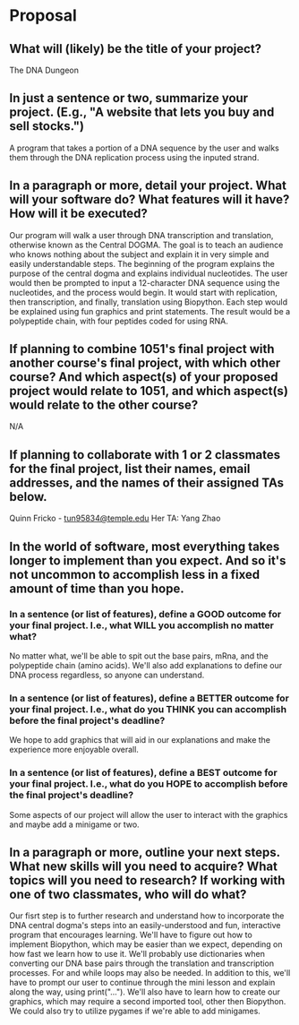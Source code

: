 # Proposal

## What will (likely) be the title of your project?

The DNA Dungeon

## In just a sentence or two, summarize your project. (E.g., "A website that lets you buy and sell stocks.")

A program that takes a portion of a DNA sequence by the user and walks them through the DNA replication process using the inputed strand.

## In a paragraph or more, detail your project. What will your software do? What features will it have? How will it be executed?

Our program will walk a user through DNA transcription and translation, otherwise known as the Central DOGMA. The goal is to teach an audience who knows nothing about the subject and explain it in very simple and easily understandable steps. The beginning of the program explains the purpose of the central dogma and explains individual nucleotides. The user would then be prompted to input a 12-character DNA sequence using the nucleotides, and the process would begin. It would start with replication, then transcription, and finally, translation using Biopython. Each step would be explained using fun graphics and print statements. The result would be a polypeptide chain, with four peptides coded for using RNA.

## If planning to combine 1051's final project with another course's final project, with which other course? And which aspect(s) of your proposed project would relate to 1051, and which aspect(s) would relate to the other course?

N/A

## If planning to collaborate with 1 or 2 classmates for the final project, list their names, email addresses, and the names of their assigned TAs below.

Quinn Fricko - tun95834@temple.edu 
Her TA: Yang Zhao

## In the world of software, most everything takes longer to implement than you expect. And so it's not uncommon to accomplish less in a fixed amount of time than you hope.

### In a sentence (or list of features), define a GOOD outcome for your final project. I.e., what WILL you accomplish no matter what?

No matter what, we'll be able to spit out the base pairs, mRna, and the polypeptide chain (amino acids). We'll also add explanations to define our DNA process regardless, so anyone can understand.

### In a sentence (or list of features), define a BETTER outcome for your final project. I.e., what do you THINK you can accomplish before the final project's deadline?

We hope to add graphics that will aid in our explanations and make the experience more enjoyable overall.

### In a sentence (or list of features), define a BEST outcome for your final project. I.e., what do you HOPE to accomplish before the final project's deadline?

Some aspects of our project will allow the user to interact with the graphics and maybe add a minigame or two.

## In a paragraph or more, outline your next steps. What new skills will you need to acquire? What topics will you need to research? If working with one of two classmates, who will do what?

Our fisrt step is to further research and understand how to incorporate the DNA central dogma's steps into an easily-understood and fun, interactive program that encourages learning. We'll have to figure out how to implement Biopython, which may be easier than we expect, depending on how fast we learn how to use it. We'll probably use dictionaries when converting our DNA base pairs through the translation and transcription processes. For and while loops may also be needed. In addition to this, we'll have to prompt our user to continue through the mini lesson and explain along the way, using print("..."). We'll also have to learn how to create our graphics, which may require a second imported tool, other then Biopython. We could also try to utilize pygames if we're able to add minigames. 